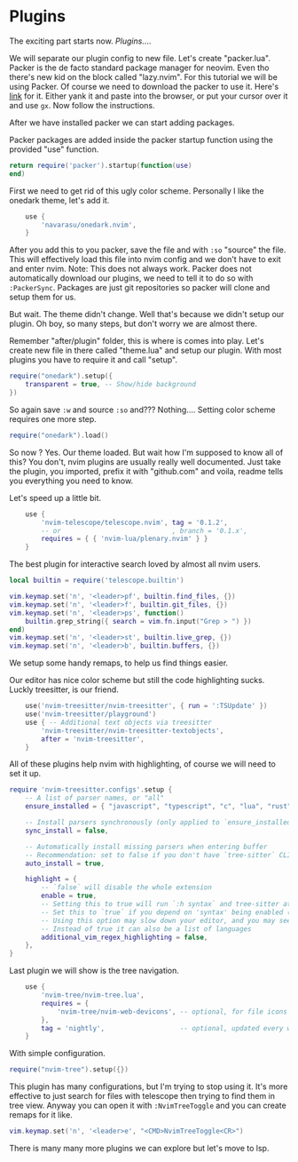 # Plugins

The exciting part starts now. *Plugins*.... 

We will separate our plugin config to new file. Let's create "packer.lua". 
Packer is the de facto standard package manager for neovim. Even tho there's new kid on the block called "lazy.nvim".
For this tutorial we will be using Packer.
Of course we need to download the packer to use it. Here's [link](https://github.com/wbthomason/packer.nvim#quickstart) for it.
Either yank it and paste into the browser, or put your cursor over it and use `gx`. Now follow the instructions.

After we have installed packer we can start adding packages.

Packer packages are added inside the packer startup function using the provided "use" function.
```lua
return require('packer').startup(function(use)
end)
```

First we need to get rid of this ugly color scheme. Personally I like the onedark theme, let's add it.
```lua
    use {
        'navarasu/onedark.nvim',
    }
```
After you add this to you packer, save the file and with `:so` "source" the file.
This will effectively load this file into nvim config and we don't have to exit and enter nvim.
Note: This does not always work.
Packer does not automatically download our plugins, we need to tell it to do so with `:PackerSync`.
Packages are just git repositories so packer will clone and setup them for us.

But wait. The theme didn't change.
Well that's because we didn't setup our plugin. Oh boy, so many steps, but don't worry we are almost there.

Remember "after/plugin" folder, this is where is comes into play.
Let's create new file in there called "theme.lua" and setup our plugin. With most plugins you have to require it and call "setup".
```lua
require("onedark").setup({
    transparent = true, -- Show/hide background
})
```
So again save `:w` and source `:so` and??? Nothing....
Setting color scheme requires one more step.
```lua
require("onedark").load()
```
So now ? Yes. Our theme loaded. But wait how I'm supposed to know all of this?
You don't, nvim plugins are usually really well documented. Just take the plugin, you imported, prefix it with "github.com"
and voila, readme tells you everything you need to know.

Let's speed up a little bit.
```lua 
    use {
        'nvim-telescope/telescope.nvim', tag = '0.1.2',
        -- or                            , branch = '0.1.x',
        requires = { { 'nvim-lua/plenary.nvim' } }
    }
```
The best plugin for interactive search loved by almost all nvim users.
```lua
local builtin = require('telescope.builtin')

vim.keymap.set('n', '<leader>pf', builtin.find_files, {})
vim.keymap.set('n', '<leader>f', builtin.git_files, {})
vim.keymap.set('n', '<leader>ps', function()
    builtin.grep_string({ search = vim.fn.input("Grep > ") })
end)
vim.keymap.set('n', '<leader>st', builtin.live_grep, {})
vim.keymap.set('n', '<leader>b', builtin.buffers, {})
```
We setup some handy remaps, to help us find things easier.

Our editor has nice color scheme but still the code highlighting sucks.
Luckly treesitter, is our friend.
```lua
    use('nvim-treesitter/nvim-treesitter', { run = ':TSUpdate' })
    use('nvim-treesitter/playground')
    use { -- Additional text objects via treesitter
        'nvim-treesitter/nvim-treesitter-textobjects',
        after = 'nvim-treesitter',
    }
```
All of these plugins help nvim with highlighting, of course we will need to set it up.
```lua
require 'nvim-treesitter.configs'.setup {
    -- A list of parser names, or "all"
    ensure_installed = { "javascript", "typescript", "c", "lua", "rust", "go" },

    -- Install parsers synchronously (only applied to `ensure_installed`)
    sync_install = false,

    -- Automatically install missing parsers when entering buffer
    -- Recommendation: set to false if you don't have `tree-sitter` CLI installed locally
    auto_install = true,

    highlight = {
        -- `false` will disable the whole extension
        enable = true,
        -- Setting this to true will run `:h syntax` and tree-sitter at the same time.
        -- Set this to `true` if you depend on 'syntax' being enabled (like for indentation).
        -- Using this option may slow down your editor, and you may see some duplicate highlights.
        -- Instead of true it can also be a list of languages
        additional_vim_regex_highlighting = false,
    },
}
```

Last plugin we will show is the tree navigation.
```lua
    use {
        'nvim-tree/nvim-tree.lua',
        requires = {
            'nvim-tree/nvim-web-devicons', -- optional, for file icons
        },
        tag = 'nightly',                   -- optional, updated every week. (see issue #1193)
    }

```
With simple configuration.
```lua
require("nvim-tree").setup({})
```
This plugin has many configurations, but I'm trying to stop using it. It's more effective to just search for files with
telescope then trying to find them in tree view. Anyway you can open it with `:NvimTreeToggle` and you can create remaps
for it like.

```lua
vim.keymap.set('n', '<leader>e', "<CMD>NvimTreeToggle<CR>")
```


There is many many more plugins we can explore but let's move to lsp.
